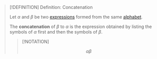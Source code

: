 >[!DEFINITION] Definition: Concatenation
>
>Let $\alpha$ and $\beta$ be two [expressions](Expression.md) formed from the same [alphabet](Alphabets%20and%20Symbols.md).
>
>The **concatenation** of $\beta$ to $\alpha$ is the expression obtained by listing the symbols of $\alpha$ first and then the symbols of $\beta$.
>
>>[!NOTATION]
>>
>>$$\alpha \beta$$
>>
>